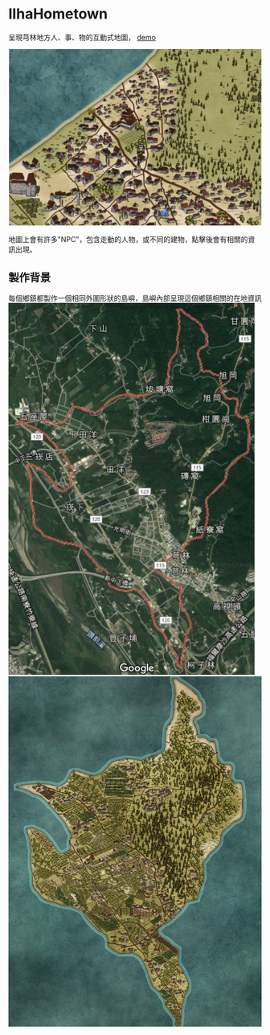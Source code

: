 # IlhaHometown

呈現芎林地方人、事、物的互動式地圖，
[demo](https://ioksengtan.github.io/IlhaHometown/)

![](https://github.com/ioksengtan/IlhaHometown/blob/master/demo.jpg?raw=true)

地圖上會有許多"NPC"，包含走動的人物，或不同的建物，點擊後會有相關的資訊出現。

## 製作背景
每個鄉鎮都製作一個相同外圍形狀的島嶼，島嶼內部呈現這個鄉鎮相關的在地資訊
![](https://github.com/ioksengtan/IlhaHometown/blob/master/demo2.jpg?raw=true)
![](https://github.com/ioksengtan/IlhaHometown/blob/master/demo3.jpg?raw=true)
